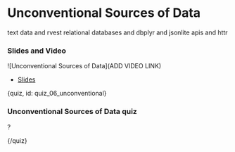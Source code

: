 # Unconventional Sources of Data






text data and rvest
relational databases and dbplyr and jsonlite
apis and httr







### Slides and Video

![Unconventional Sources of Data](ADD VIDEO LINK)

* [Slides]()

{quiz, id: quiz_06_unconventional}

### Unconventional Sources of Data quiz

? 


{/quiz}